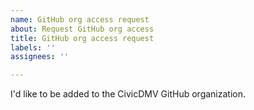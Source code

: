 ```yaml
---
name: GitHub org access request
about: Request GitHub org access
title: GitHub org access request
labels: ''
assignees: ''

---
```


I'd like to be added to the CivicDMV GitHub organization.
